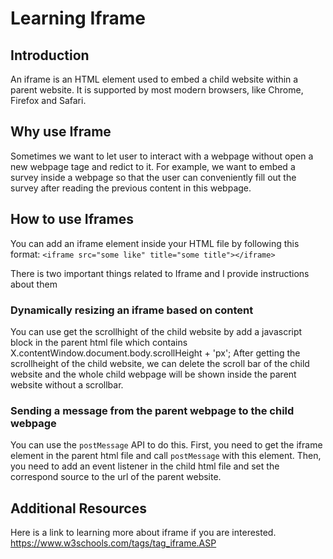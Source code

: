 # Learning Iframe

## Introduction

An iframe is an HTML element used to embed a child website within a parent website. It is supported by most modern browsers, like Chrome, Firefox and Safari.

## Why use Iframe
Sometimes we want to let user to interact with a webpage without open a new webpage tage and redict to it. For example, we want to embed a survey inside a webpage so that the user can conveniently fill out the survey after reading the previous content in this webpage.

## How to use Iframes
You can add an iframe element inside your HTML file by following this format:
`<iframe src="some like" title="some title"></iframe>`

There is two important things related to Iframe and I provide instructions about them

### Dynamically resizing an iframe based on content
You can use get the scrollhight of the child website by add a javascript block in the parent html file which contains X.contentWindow.document.body.scrollHeight + 'px';
After getting the scrollheight of the child website, we can delete the scroll bar of the child website and the whole child webpage will be shown inside the parent website without a scrollbar.

### Sending a message from the parent webpage to the child webpage
You can use the `postMessage` API to do this. First, you need to get the iframe element in the parent html file and call `postMessage` with this element. 
Then, you need to add an event listener in the child html file and set the correspond source to the url of the parent website.

## Additional Resources
Here is a link to learning more about iframe if you are interested.
https://www.w3schools.com/tags/tag_iframe.ASP
